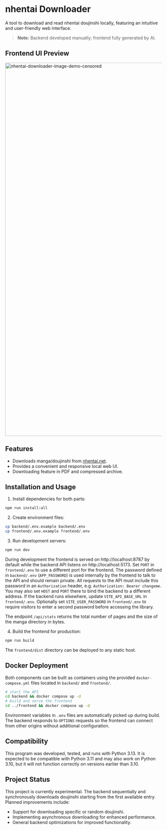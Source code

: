 # nhentai Downloader

A tool to download and read nhentai doujinshi locally, featuring an intuitive and user-friendly web interface.

> **Note:**
> Backend developed manually; frontend fully generated by AI.

## Frontend UI Preview


<img width="1202" alt="nhentai-downloader-image-demo-censored" src="https://github.com/user-attachments/assets/d2de2b38-03df-4d3c-a569-0ef76b9b2efa" />


## Features

* Downloads manga/doujinshi from [nhentai.net](https://nhentai.net).
* Provides a convenient and responsive local web UI.
* Downloading feature in PDF and compressed archive.

## Installation and Usage

1. Install dependencies for both parts:

```bash
npm run install:all
```

2. Create environment files:

```bash
cp backend/.env.example backend/.env
cp frontend/.env.example frontend/.env
```

3. Run development servers:

```bash
npm run dev
```

During development the frontend is served on http://localhost:8787 by default while the backend API listens on http://localhost:5173.
Set `PORT` in `frontend/.env` to use a different port for the frontend.
The password defined in `backend/.env` (`APP_PASSWORD`) is used internally by the frontend to talk to the API and should remain private.
All requests to the API must include this password in an `Authorization` header, e.g. `Authorization: Bearer changeme`.
You may also set `HOST` and `PORT` there to bind the backend to a different address.
If the backend runs elsewhere, update `VITE_API_BASE_URL` in `frontend/.env`.
Optionally set `VITE_USER_PASSWORD` in `frontend/.env` to require visitors to enter a second password before accessing the library.

The endpoint `/api/stats` returns the total number of pages and the size of the manga directory in bytes.

4. Build the frontend for production:

```bash
npm run build
```

The `frontend/dist` directory can be deployed to any static host.

## Docker Deployment

Both components can be built as containers using the provided `docker-compose.yml` files located in `backend/` and `frontend/`.

```bash
# start the API
cd backend && docker compose up -d
# build and serve the frontend
cd ../frontend && docker compose up -d
```

Environment variables in `.env` files are automatically picked up during build.
The backend responds to `OPTIONS` requests so the frontend can connect from
other origins without additional configuration.

## Compatibility

This program was developed, tested, and runs with Python 3.13. It is expected to be compatible with Python 3.11 and may also work on Python 3.10, but it will not function correctly on versions earlier than 3.10.

## Project Status

This project is currently experimental. The backend sequentially and synchronously downloads doujinshi starting from the first available entry. Planned improvements include:

* Support for downloading specific or random doujinshi.
* Implementing asynchronous downloading for enhanced performance.
* General backend optimizations for improved functionality.

